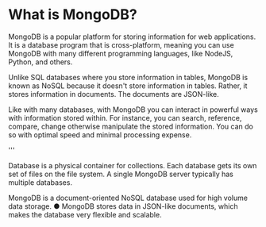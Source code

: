 # What is MongoDB?

MongoDB is a popular platform for storing information for web applications. It is a database program that is cross-platform, meaning you can use MongoDB with many different programming languages, like NodeJS, Python, and others. 

Unlike SQL databases where you store information in tables, MongoDB is known as NoSQL because it doesn't store information in tables. Rather, it stores information in documents. The documents are JSON-like.

Like with many databases, with MongoDB you can interact in powerful ways with information stored within. For instance, you can search, reference, compare, change  otherwise manipulate the stored information. You can do so with optimal speed and minimal processing expense.
 
'''

Database is a physical container for collections.
Each database gets its own set of files on the file system. A single MongoDB server typically has multiple databases.

MongoDB is a document-oriented NoSQL database used for high volume data storage.
● MongoDB stores data in JSON-like documents, which makes the database very flexible and scalable.
